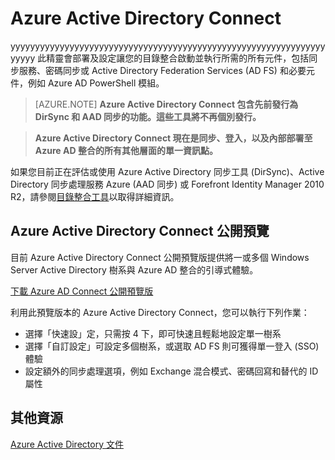 ﻿<properties pageTitle="Azure Active Directory Connect" description="Azure Active Directory Connect 精靈是單一工具，其引導式體驗可將您的內部部署 Windows Server Active Directory 與 Azure Active Directory 連線" services="active-directory" documentationCenter="" authors="Gayana" manager="terrylan" editor="" />

<tags ms.service="active-directory" ms.workload="identity" ms.tgt_pltfrm="na" ms.devlang="na" ms.topic="article" ms.date="02/27/2015" ms.author="gabag" />

<h1 id="vnettut1">Azure Active Directory Connect</h1>

<DemoBranch> yyyyyyyyyyyyyyyyyyyyyyyyyyyyyyyyyyyyyyyyyyyyyyyyyyyyyyyyyyyyyyyyyyyyy 此精靈會部署及設定讓您的目錄整合啟動並執行所需的所有元件，包括同步服務、密碼同步或 Active Directory Federation Services (AD FS) 和必要元件，例如 Azure AD PowerShell 模組。


>[AZURE.NOTE] **Azure Active Directory Connect 包含先前發行為 DirSync 和 AAD 同步的功能。這些工具將不再個別發行。** 

> **Azure Active Directory Connect 現在是同步、登入，以及內部部署至 Azure AD 整合的所有其他層面的單一資訊點。**


如果您目前正在評估或使用 Azure Active Directory 同步工具 (DirSync)、Active Directory 同步處理服務 Azure (AAD 同步) 或 Forefront Identity Manager 2010 R2，請參閱[目錄整合工具](http://msdn.microsoft.com/library/azure/dn757582.aspx "Directory Integration Tools")以取得詳細資訊。


##  Azure Active Directory Connect 公開預覽 

目前 Azure Active Directory Connect 公開預覽版提供將一或多個 Windows Server Active Directory 樹系與 Azure AD 整合的引導式體驗。 

[下載 Azure AD Connect 公開預覽版](http://connect.microsoft.com/site1164/program8612 "Azure Active Directory Connect")

利用此預覽版本的 Azure Active Directory Connect，您可以執行下列作業： 

- 選擇「快速設」定，只需按 4 下，即可快速且輕鬆地設定單一樹系
- 選擇「自訂設定」可設定多個樹系，或選取 AD FS 則可獲得單一登入 (SSO) 體驗
- 設定額外的同步處理選項，例如 Exchange 混合模式、密碼回寫和替代的 ID 屬性

##  其他資源
[Azure Active Directory 文件](http://azure.microsoft.com/documentation/services/active-directory/)

<!--HONumber=47-->
